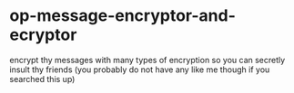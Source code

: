# op-message-encryptor-and-ecryptor
encrypt thy messages with many types of encryption so you can secretly insult thy friends (you probably do not have any like me though if you searched this up)
